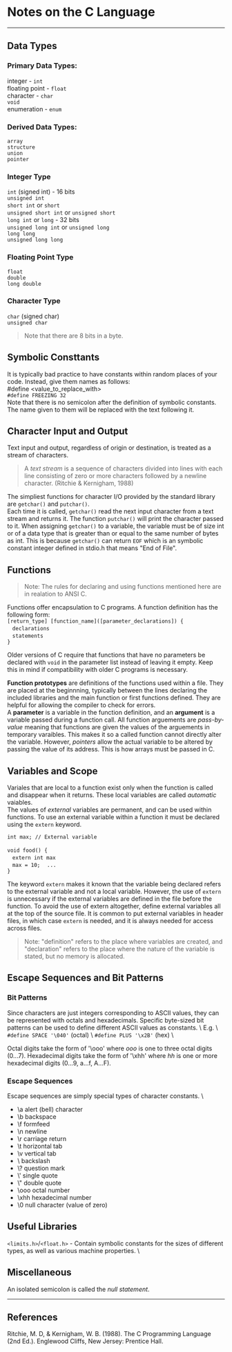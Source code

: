 # Notes on the C Language
---
## Data Types

### Primary Data Types:
integer - `int`\
floating point - `float`\
character - `char`\
`void`\
enumeration - `enum`

### Derived Data Types:
`array`\
`structure`\
`union`\
`pointer`

### Integer Type
`int` (signed int) - 16 bits\
`unsigned int`\
`short int` or `short`\
`unsigned short int` or `unsigned short`\
`long int` or `long` - 32 bits\
`unsigned long int` or `unsigned long`\
`long long`\
`unsigned long long`

### Floating Point Type
`float`\
`double`\
`long double`

### Character Type
`char` (signed char)\
`unsigned char`

> Note that there are 8 bits in a byte.

## Symbolic Consttants 

It is typically bad practice to have constants within random places of your code. Instead, 
give them names as follows:\
#define <NAME> <value_to_replace_with>\
`#define FREEZING 32`\
Note that there is no semicolon after the definition of symbolic constants. The name given 
to them will be replaced with the text following it.

## Character Input and Output

Text input and output, regardless of origin or destination, is treated as a stream of characters.  

> A _text stream_ is a sequence of characters divided into lines with each line consisting of zero 
> or more characters followed by a newline character. (Ritchie & Kernigham, 1988)

The simpliest functions for character I/O provided by the standard library are `getchar()` and `putchar()`.\
Each time it is called, `getchar()` read the next input character from a text stream and returns it. The function 
`putchar()` will print the character passed to it. When assigning `getchar()` to a variable, the variable must be 
of size int or of a data type that is greater than or equal to the same number of bytes as int. This is because 
`getchar()` can return `EOF` which is an symbolic constant integer defined in stdio.h that means "End of File".

## Functions

> Note: The rules for declaring and using functions mentioned here are in realation to ANSI C.

Functions offer encapsulation to C programs. A function definition has the following form:\
`[return_type] [function_name]([parameter_declarations]) {`\
&nbsp;&nbsp;&nbsp;`declarations`\
&nbsp;&nbsp;&nbsp;`statements`\
`}`

Older versions of C require that functions that have no parameters be declared with `void` in the parameter list instead
of leaving it empty. Keep this in mind if compatibility with older C programs is necessary.

**Function prototypes** are definitions of the functions used within a file. They are placed at the beginnning, typically 
between the lines declaring the included libraries and the main function or first functions defined. They are helpful for 
allowing the compiler to check for errors.\
A **parameter** is a variable in the function definition, and an **argument** is a variable passed during a function call. 
All function arguements are _pass-by-value_ meaning that functions are given the values of the arguements in temporary varaibles. 
This makes it so a called function cannot directly alter the variable. However, _pointers_ allow the actual variable to be altered 
by passing the value of its address. This is how arrays must be passed in C.

## Variables and Scope

Variales that are local to a function exist only when the function is called and disappear when it returns. These local variables are 
called _automatic_ vaiables.\
The values of _external_ variables are permanent, and can be used within functions. To use an external variable within a function it
must be declared using the `extern` keyword.

`int max; // External variable`\
\
`void food() {`\
&nbsp;&nbsp;&nbsp;`extern int max`\
&nbsp;&nbsp;&nbsp;`max = 10;`
&nbsp;&nbsp;&nbsp;`...`\
`}`

The keyword `extern` makes it known that the variable being declared refers to the external variable and not a local variable.
However, the use of `extern` is unnecessary if the external variables are defined in the file before the function. To avoid
the use of extern altogether, define external variables all at the top of the source file. It is common to put external 
variables in header files, in which case `extern` is needed, and it is always needed for access across files.

> Note: "definition" refers to the place where variables are created, and "declaration" refers to the place where the nature
> of the variable is stated, but no memory is allocated.

## Escape Sequences and Bit Patterns

### Bit Patterns

Since characters are just integers corresponding to ASCII values, they can be represented with octals and hexadecimals. 
Specific byte-sized bit patterns can be used to define different ASCII values as constants. \ 
E.g. \ 
`#define SPACE '\040'` (octal) \ 
`#define PLUS '\x2B'` (hex) \ 

Octal digits take the form of '\ooo' where _ooo_ is one to three octal digits (0...7). Hexadecimal digits take the form of
'\xhh' where _hh_ is one or more hexadecimal digits (0...9, a...f, A...F).

### Escape Sequences

Escape sequences are simply special types of character constants. \
- \\a alert (bell) character
- \\b backspace
- \\f formfeed
- \\n newline
- \\r carriage return
- \\t horizontal tab
- \\v vertical tab
- \\ backslash
- \\? question mark
- \\' single quote
- \\" double quote
- \\ooo octal number
- \\xhh hexadecimal number
- \\0 null character (value of zero)

## Useful Libraries

`<limits.h>`/`<float.h>` - Contain symbolic constants for the sizes of different types, as well as various machine properties. \


## Miscellaneous

An isolated semicolon is called the _null statement_.

---

## References

Ritchie, M. D, & Kernigham, W. B. (1988). The C Programming Language (2nd Ed.). Englewood Cliffs, New Jersey: Prentice Hall.

